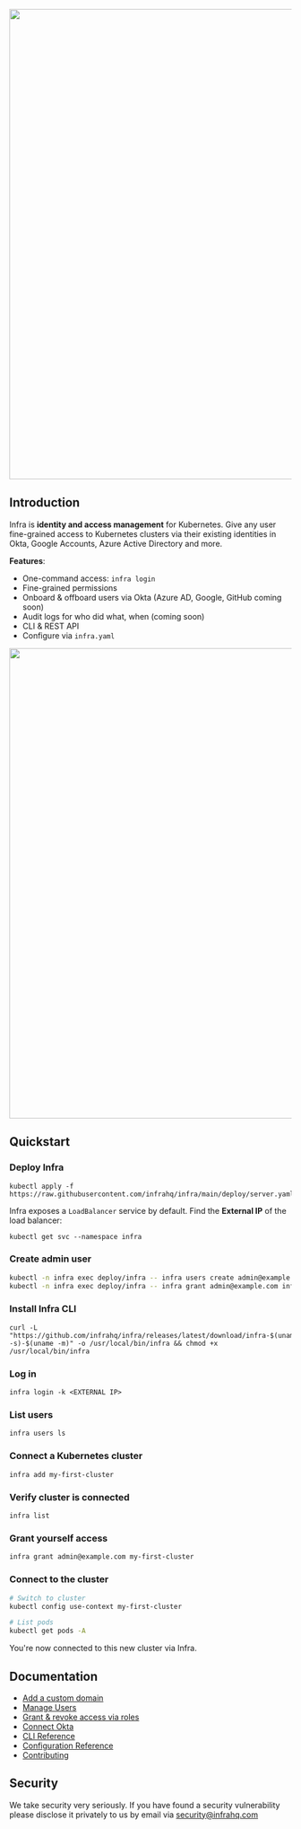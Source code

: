 <p align="center">
  <img src="./docs/images/header.svg" width="838" />
</p>

## Introduction
Infra is **identity and access management** for Kubernetes. Give any user fine-grained access to Kubernetes clusters via their existing identities in Okta, Google Accounts, Azure Active Directory and more.

**Features**:
* One-command access: `infra login`
* Fine-grained permissions
* Onboard & offboard users via Okta (Azure AD, Google, GitHub coming soon)
* Audit logs for who did what, when (coming soon)
* CLI & REST API
* Configure via `infra.yaml`

<p align="center">
  <img width="838" src="./docs/images/arch.svg" />
</p>

## Quickstart

### Deploy Infra

```
kubectl apply -f https://raw.githubusercontent.com/infrahq/infra/main/deploy/server.yaml
```

Infra exposes a `LoadBalancer` service by default. Find the **External IP** of the load balancer:

```
kubectl get svc --namespace infra
```

### Create admin user

```bash
kubectl -n infra exec deploy/infra -- infra users create admin@example.com passw0rd
kubectl -n infra exec deploy/infra -- infra grant admin@example.com infra --role infra.owner
```

### Install Infra CLI

```
curl -L "https://github.com/infrahq/infra/releases/latest/download/infra-$(uname -s)-$(uname -m)" -o /usr/local/bin/infra && chmod +x /usr/local/bin/infra
```

### Log in

```
infra login -k <EXTERNAL IP>
```

### List users

```
infra users ls
```

### Connect a Kubernetes cluster

```
infra add my-first-cluster
```

### Verify cluster is connected

```
infra list
```

### Grant yourself access

```
infra grant admin@example.com my-first-cluster
```

### Connect to the cluster

```bash
# Switch to cluster
kubectl config use-context my-first-cluster

# List pods
kubectl get pods -A
```

You're now connected to this new cluster via Infra.

## Documentation
* [Add a custom domain](./docs/domain.md)
* [Manage Users](./docs/users.md)
* [Grant & revoke access via roles](./docs/access.md)
* [Connect Okta](./docs/okta.md)
* [CLI Reference](./docs/cli.md)
* [Configuration Reference](./docs/configuration.md)
* [Contributing](./docs/contributing.md)

## Security
We take security very seriously. If you have found a security vulnerability please disclose it privately to us by email via [security@infrahq.com](mailto:security@infrahq.com)
